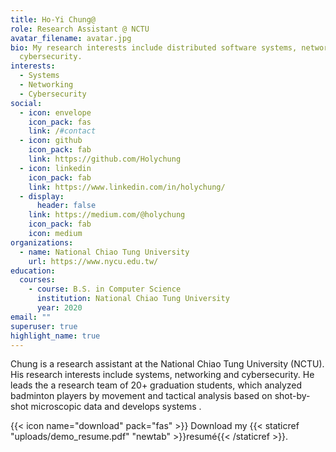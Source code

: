 ```yaml
---
title: Ho-Yi Chung@
role: Research Assistant @ NCTU
avatar_filename: avatar.jpg
bio: My research interests include distributed software systems, networking and
  cybersecurity.
interests:
  - Systems
  - Networking
  - Cybersecurity
social:
  - icon: envelope
    icon_pack: fas
    link: /#contact
  - icon: github
    icon_pack: fab
    link: https://github.com/Holychung
  - icon: linkedin
    icon_pack: fab
    link: https://www.linkedin.com/in/holychung/
  - display:
      header: false
    link: https://medium.com/@holychung
    icon_pack: fab
    icon: medium
organizations:
  - name: National Chiao Tung University
    url: https://www.nycu.edu.tw/
education:
  courses:
    - course: B.S. in Computer Science
      institution: National Chiao Tung University
      year: 2020
email: ""
superuser: true
highlight_name: true
---
```

Chung is a research assistant at the National Chiao Tung University (NCTU). His research interests include systems, networking and cybersecurity. He leads the a research team of 20+ graduation students, which analyzed badminton players by movement and tactical analysis based on shot-by-shot microscopic data and develops systems .

{{< icon name="download" pack="fas" >}} Download my {{< staticref "uploads/demo_resume.pdf" "newtab" >}}resumé{{< /staticref >}}.